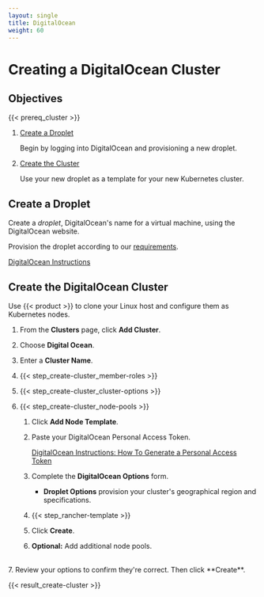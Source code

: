 ```yaml
---
layout: single
title: DigitalOcean
weight: 60
---
```


# Creating a DigitalOcean Cluster

## Objectives

{{< prereq_cluster >}}

1.	[Create a Droplet](#create-a-droplet)

	Begin by logging into DigitalOcean and provisioning a new droplet.

2. [Create the Cluster](#create-the-digital-ocean-cluster)

	Use your new droplet as a template for your new Kubernetes cluster.

## Create a Droplet

Create a _droplet_, DigitalOcean's name for a virtual machine, using the DigitalOcean website.

Provision the droplet according to our [requirements](../setup/requirements.md).

[DigitalOcean Instructions](https://www.digitalocean.com/community/tutorials/how-to-create-your-first-digitalocean-droplet)

## Create the DigitalOcean Cluster

Use {{< product >}} to clone your Linux host and configure them as Kubernetes nodes.

1. From the **Clusters** page, click **Add Cluster**.

2. Choose **Digital Ocean**.

3. Enter a **Cluster Name**.

4. {{< step_create-cluster_member-roles >}}

5. {{< step_create-cluster_cluster-options >}}

6. {{< step_create-cluster_node-pools >}}

	1.	Click **Add Node Template**.

	2.	Paste your DigitalOcean Personal Access Token.

		[DigitalOcean Instructions: How To Generate a Personal Access Token](https://www.digitalocean.com/community/tutorials/how-to-use-the-digitalocean-api-v2#how-to-generate-a-personal-access-token)

	3. Complete the **DigitalOcean Options** form.

		- **Droplet Options** provision your cluster's geographical region and specifications.

	4. {{< step_rancher-template >}}

	5. Click **Create**.

	6. **Optional:** Add additional node pools.
<br/>
7. Review your options to confirm they're correct. Then click **Create**.

{{< result_create-cluster >}}
